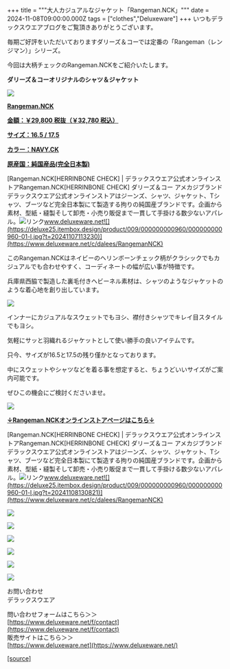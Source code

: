 +++
title = """大人カジュアルなジャケット「Rangeman.NCK」"""
date = 2024-11-08T09:00:00.000Z
tags = ["clothes","Deluxeware"]
+++
いつもデラックスウエアブログをご覧頂きありがとうございます。

毎期ご好評をいただいておりますダリーズ＆コーでは定番の「Rangeman（レンジマン）」シリーズ。

今回は大柄チェックのRangeman.NCKをご紹介いたします。

**ダリーズ＆コーオリジナルのシャツ＆ジャケット**

[![](https://stat.ameba.jp/user_images/20241108/12/deluxeware/10/d3/j/o0800100015507525646.jpg)](https://www.deluxeware.net/c/dalees/RangemanNCK)

**[Rangeman.NCK](https://www.deluxeware.net/c/dalees/RangemanNCK)**

**[金額：￥29,800 税抜（￥32,780 税込）](https://www.deluxeware.net/c/dalees/RangemanNCK)**

**[サイズ：16.5 / 17.5](https://www.deluxeware.net/c/dalees/RangemanNCK)**

**[カラー：NAVY.CK](https://www.deluxeware.net/c/dalees/RangemanNCK)**

**[原産国：純国産品(完全日本製)](https://www.deluxeware.net/c/dalees/RangemanNCK)**

[Rangeman.NCK\[HERRINBONE CHECK\] | デラックスウエア公式オンラインストアRangeman.NCK\[HERRINBONE CHECK\] ダリーズ＆コー アメカジブランドデラックスウエア公式オンラインストアはジーンズ、シャツ、ジャケット、Tシャツ、ブーツなど完全日本製にて製造する拘りの純国産ブランドです。企画から素材、型紙・縫製そして卸売・小売り販促まで一貫して手掛ける数少ないアパレル。![リンク](https://c.stat100.ameba.jp/ameblo/symbols/v3.20.0/svg/gray/editor_link.svg)www.deluxeware.net![](https://deluxe25.itembox.design/product/009/000000000960/000000000960-01-l.jpg?t=20241107113230)](https://www.deluxeware.net/c/dalees/RangemanNCK)

このRangeman.NCKはネイビーのヘリンボーンチェック柄がクラシックでもカジュアルでも合わせやすく、コーディネートの幅が広い事が特徴です。

兵庫県西脇で製造した裏毛付きヘビーネル素材は、シャツのようなジャケットのような着心地を創り出しています。

[![](https://stat.ameba.jp/user_images/20241108/14/deluxeware/dc/41/j/o0800100015507560681.jpg)](https://stat.ameba.jp/user_images/20241108/14/deluxeware/dc/41/j/o0800100015507560681.jpg)

インナーにカジュアルなスウェットでもヨシ、襟付きシャツでキレイ目スタイルでもヨシ。

気軽にサッと羽織れるジャケットとして使い勝手の良いアイテムです。

只今、サイズが16.5と17.5の残り僅かとなっております。

中にスウェットやシャツなどを着る事を想定すると、ちょうどいいサイズがご案内可能です。

ぜひこの機会にご検討くださいませ。

[![](https://stat.ameba.jp/user_images/20241109/09/deluxeware/57/c4/j/o0800080015507831623.jpg)](https://stat.ameba.jp/user_images/20241109/09/deluxeware/57/c4/j/o0800080015507831623.jpg)

**[↓Rangeman.NCKオンラインストアページはこちら↓](https://www.deluxeware.net/c/dalees/RangemanNCK)**

[Rangeman.NCK\[HERRINBONE CHECK\] | デラックスウエア公式オンラインストアRangeman.NCK\[HERRINBONE CHECK\] ダリーズ＆コー アメカジブランドデラックスウエア公式オンラインストアはジーンズ、シャツ、ジャケット、Tシャツ、ブーツなど完全日本製にて製造する拘りの純国産ブランドです。企画から素材、型紙・縫製そして卸売・小売り販促まで一貫して手掛ける数少ないアパレル。![リンク](https://c.stat100.ameba.jp/ameblo/symbols/v3.20.0/svg/gray/editor_link.svg)www.deluxeware.net![](https://deluxe25.itembox.design/product/009/000000000960/000000000960-01-l.jpg?t=20241108130821)](https://www.deluxeware.net/c/dalees/RangemanNCK)

[![](https://stat.ameba.jp/user_images/20241029/15/deluxeware/ac/ef/j/o1200050015503631118.jpg?caw=800)](https://www.deluxeware.net/f/STACKMAN)

[![](https://stat.ameba.jp/user_images/20241029/15/deluxeware/07/cc/j/o1200050015503632904.jpg?caw=800)](https://www.deluxeware.net/c/akita)

[![](https://stat.ameba.jp/user_images/20240614/12/deluxeware/fb/b4/j/o0800026015451324172.jpg?caw=800)](https://www.deluxeware.net/c/2024FWreserveall)

[![](https://stat.ameba.jp/user_images/20240315/15/deluxeware/04/7f/j/o0800026015413271803.jpg?caw=800)](https://www.instagram.com/deluxeware/?hl=ja)

[![](https://stat.ameba.jp/user_images/20220415/12/deluxeware/3b/ce/j/o0800026015103175481.jpg?caw=800)](https://www.deluxeware.net/f/headstore)

[![](https://stat.ameba.jp/user_images/20220415/12/deluxeware/d7/c6/j/o0800026015103175487.jpg?caw=800)](https://www.deluxeware.net/)

お問い合わせ  
デラックスウエア

問い合わせフォームはこちら＞＞  
[https://www.deluxeware.net/f/contact](https://www.deluxeware.net/f/contact)  
販売サイトはこちら＞＞  
[https://www.deluxeware.net](https://www.deluxeware.net/)

[[source]](https://ameblo.jp/deluxeware/entry-12874257739.html)
